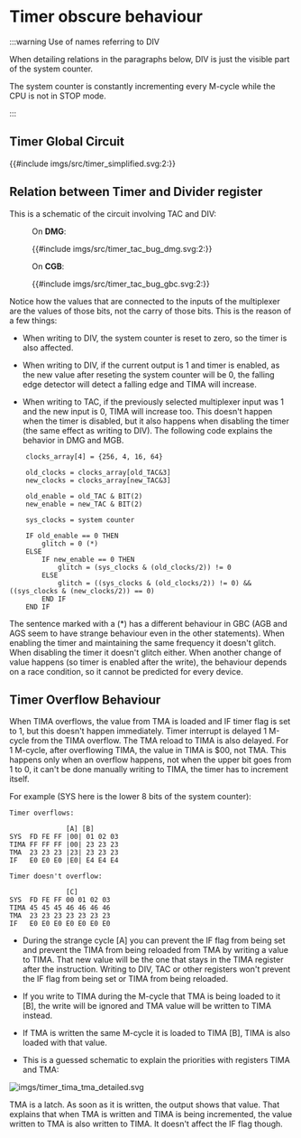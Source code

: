 # Timer obscure behaviour

<!-- TODO: fix the wording even more -->

:::warning Use of names referring to DIV

When detailing relations in the paragraphs below, 
 DIV is just the visible part of the system counter.

The system counter is constantly incrementing every M-cycle
 while the CPU is not in STOP mode.

:::

## Timer Global Circuit

{{#include imgs/src/timer_simplified.svg:2:}}

## Relation between Timer and Divider register

This is a schematic of the circuit involving TAC and DIV:

<figure><figcaption>

On **DMG**:

</figcaption>
{{#include imgs/src/timer_tac_bug_dmg.svg:2:}}
</figure>

<figure><figcaption>

On **CGB**:

</figcaption>
{{#include imgs/src/timer_tac_bug_gbc.svg:2:}}
</figure>

Notice how the values that are connected to the inputs of the
multiplexer are the values of those bits, not the carry of those bits.
This is the reason of a few things:

- When writing to DIV, the system counter is reset to zero, so the timer is
also affected.

- When writing to DIV, if the current output is 1 and timer is
enabled, as the new value after reseting the system counter will be 0, the falling
edge detector will detect a falling edge and TIMA will increase.

- When writing to TAC, if the previously selected multiplexer input was
1 and the new input is 0, TIMA will increase too. This doesn't
happen when the timer is disabled, but it also happens when disabling
the timer (the same effect as writing to DIV). The following code explains the behavior in DMG and MGB.

```
    clocks_array[4] = {256, 4, 16, 64}

    old_clocks = clocks_array[old_TAC&3]
    new_clocks = clocks_array[new_TAC&3]

    old_enable = old_TAC & BIT(2)
    new_enable = new_TAC & BIT(2)

    sys_clocks = system counter

    IF old_enable == 0 THEN
        glitch = 0 (*)
    ELSE
        IF new_enable == 0 THEN
            glitch = (sys_clocks & (old_clocks/2)) != 0
        ELSE
            glitch = ((sys_clocks & (old_clocks/2)) != 0) && ((sys_clocks & (new_clocks/2)) == 0)
        END IF
    END IF
```

The sentence marked with a (\*) has a different behaviour in GBC (AGB
and AGS seem to have strange behaviour even in the other statements).
When enabling the timer and maintaining the same frequency it doesn't
glitch. When disabling the timer it doesn't glitch either. When another
change of value happens (so timer is enabled after the write), the
behaviour depends on a race condition, so it cannot be predicted for
every device.

## Timer Overflow Behaviour

When TIMA overflows, the value from TMA is loaded and IF timer flag is
set to 1, but this doesn't happen immediately. Timer interrupt is
delayed 1 M-cycle from the TIMA overflow. The TMA reload to
TIMA is also delayed. For 1 M-cycle, after overflowing TIMA, the value
in TIMA is $00, not TMA. This happens only when an overflow happens, not
when the upper bit goes from 1 to 0, it can't be done manually writing
to TIMA, the timer has to increment itself.

For example (SYS here is the lower 8 bits of the system counter):

    Timer overflows:

                  [A] [B]
    SYS  FD FE FF |00| 01 02 03
    TIMA FF FF FF |00| 23 23 23
    TMA  23 23 23 |23| 23 23 23
    IF   E0 E0 E0 |E0| E4 E4 E4

    Timer doesn't overflow:

                  [C]
    SYS  FD FE FF 00 01 02 03
    TIMA 45 45 45 46 46 46 46
    TMA  23 23 23 23 23 23 23
    IF   E0 E0 E0 E0 E0 E0 E0

- During the strange cycle \[A\] you can prevent the IF flag from being
set and prevent the TIMA from being reloaded from TMA by writing a value
to TIMA. That new value will be the one that stays in the TIMA register
after the instruction. Writing to DIV, TAC or other registers won't
prevent the IF flag from being set or TIMA from being reloaded.

- If you write to TIMA during the M-cycle that TMA is being loaded to it
\[B\], the write will be ignored and TMA value will be written to TIMA
instead.

- If TMA is written the same M-cycle it is loaded to TIMA \[B\], TIMA is
also loaded with that value.

- This is a guessed schematic to explain the priorities with registers
TIMA and TMA:

![](imgs/timer_tima_tma_detailed.svg "imgs/timer_tima_tma_detailed.svg")

TMA is a latch. As soon as it is written, the output shows that value.
That explains that when TMA is written and TIMA is being incremented,
the value written to TMA is also written to TIMA. It doesn't affect the
IF flag though.
